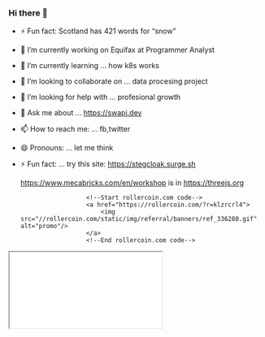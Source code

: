 ### Hi there 👋

- ⚡ Fun fact: Scotland has 421 words for “snow”
<!--
**PaulGiancarlo/PaulGiancarlo** is a ✨ _special_ ✨ repository because its `README.md` (this file) appears on your GitHub profile.

Here are some ideas to get you started:
-->
- 🔭 I’m currently working on Equifax at Programmer Analyst
- 🌱 I’m currently learning ... how k8s works
- 👯 I’m looking to collaborate on ... data procesing project
- 🤔 I’m looking for help with ... profesional growth
- 💬 Ask me about ... https://swapi.dev
- 📫 How to reach me: ... fb,twitter
- 😄 Pronouns: ... let me think
- ⚡ Fun fact: ... try this site: https://stegcloak.surge.sh

    https://www.mecabricks.com/en/workshop 
    is in https://threejs.org

						<!--Start rollercoin.com code-->
						<a href="https://rollercoin.com/?r=klzrcrl4">
							<img src="//rollercoin.com/static/img/referral/banners/ref_336280.gif" alt="promo"/>
						</a>
						<!--End rollercoin.com code-->
					
<iframe src=”https://embed.theta.tv/e/chat/nasa border=”0” width=”100%” height=”100%”/>

    ![Image](https://generative-placeholders.glitch.me/image?width=600&height=300&style=cellular-automata&cells=50)

<!--
-->
